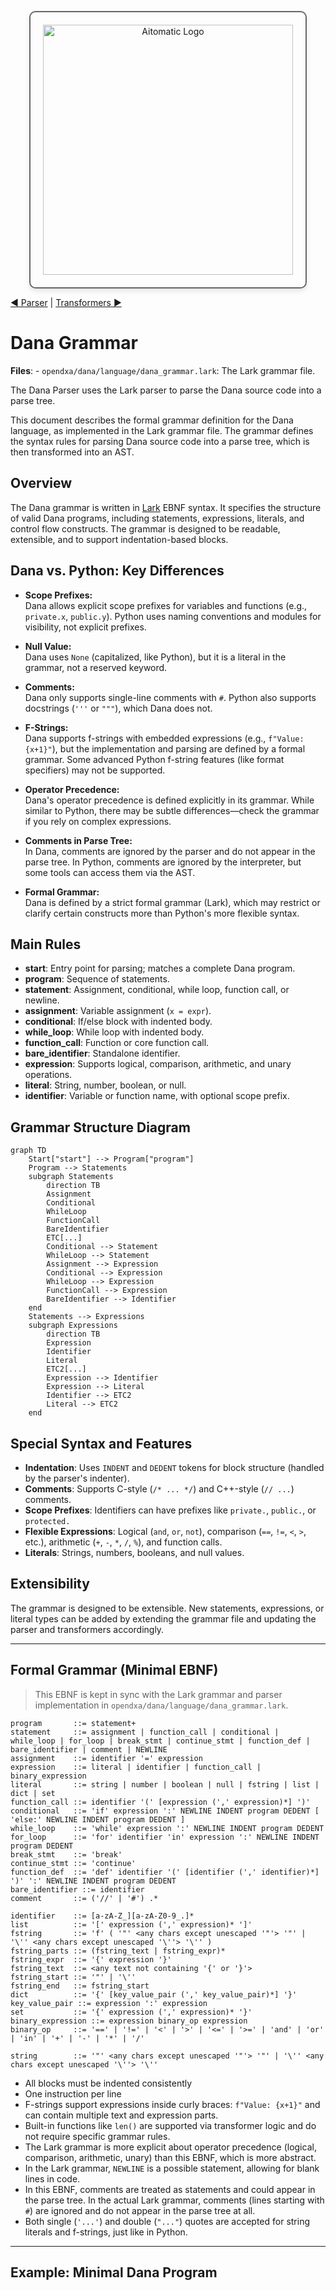 <p align="center">
  <img src="https://cdn.prod.website-files.com/62a10970901ba826988ed5aa/62d942adcae82825089dabdb_aitomatic-logo-black.png" alt="Aitomatic Logo" width="400" style="border: 2px solid #666; border-radius: 10px; padding: 20px; box-shadow: 0 4px 8px rgba(0,0,0,0.1);"/>
</p>

[◀ Parser](./parser.md) | [Transformers ▶︎](./transformers.md)

# Dana Grammar

**Files**:
    - `opendxa/dana/language/dana_grammar.lark`: The Lark grammar file.

The Dana Parser uses the Lark parser to parse the Dana source code into a parse tree.

This document describes the formal grammar definition for the Dana language, as implemented in the Lark grammar file. The grammar defines the syntax rules for parsing Dana source code into a parse tree, which is then transformed into an AST.

## Overview

The Dana grammar is written in [Lark](https://github.com/lark-parser/lark) EBNF syntax. It specifies the structure of valid Dana programs, including statements, expressions, literals, and control flow constructs. The grammar is designed to be readable, extensible, and to support indentation-based blocks.

## Dana vs. Python: Key Differences

- **Scope Prefixes:**  
  Dana allows explicit scope prefixes for variables and functions (e.g., `private.x`, `public.y`). Python uses naming conventions and modules for visibility, not explicit prefixes.

- **Null Value:**  
  Dana uses `None` (capitalized, like Python), but it is a literal in the grammar, not a reserved keyword.

- **Comments:**  
  Dana only supports single-line comments with `#`. Python also supports docstrings (`'''` or `"""`), which Dana does not.

- **F-Strings:**  
  Dana supports f-strings with embedded expressions (e.g., `f"Value: {x+1}"`), but the implementation and parsing are defined by a formal grammar. Some advanced Python f-string features (like format specifiers) may not be supported.

- **Operator Precedence:**  
  Dana's operator precedence is defined explicitly in its grammar. While similar to Python, there may be subtle differences—check the grammar if you rely on complex expressions.

- **Comments in Parse Tree:**  
  In Dana, comments are ignored by the parser and do not appear in the parse tree. In Python, comments are ignored by the interpreter, but some tools can access them via the AST.

- **Formal Grammar:**  
  Dana is defined by a strict formal grammar (Lark), which may restrict or clarify certain constructs more than Python's more flexible syntax.

## Main Rules

- **start**: Entry point for parsing; matches a complete Dana program.
- **program**: Sequence of statements.
- **statement**: Assignment, conditional, while loop, function call, or newline.
- **assignment**: Variable assignment (`x = expr`).
- **conditional**: If/else block with indented body.
- **while_loop**: While loop with indented body.
- **function_call**: Function or core function call.
- **bare_identifier**: Standalone identifier.
- **expression**: Supports logical, comparison, arithmetic, and unary operations.
- **literal**: String, number, boolean, or null.
- **identifier**: Variable or function name, with optional scope prefix.

## Grammar Structure Diagram

```mermaid
graph TD
    Start["start"] --> Program["program"]
    Program --> Statements
    subgraph Statements
        direction TB
        Assignment
        Conditional
        WhileLoop
        FunctionCall
        BareIdentifier
        ETC[...]
        Conditional --> Statement
        WhileLoop --> Statement
        Assignment --> Expression
        Conditional --> Expression
        WhileLoop --> Expression
        FunctionCall --> Expression
        BareIdentifier --> Identifier
    end
    Statements --> Expressions
    subgraph Expressions
        direction TB
        Expression
        Identifier
        Literal
        ETC2[...]
        Expression --> Identifier
        Expression --> Literal
        Identifier --> ETC2
        Literal --> ETC2
    end
```

## Special Syntax and Features

- **Indentation**: Uses `INDENT` and `DEDENT` tokens for block structure (handled by the parser's indenter).
- **Comments**: Supports C-style (`/* ... */`) and C++-style (`// ...`) comments.
- **Scope Prefixes**: Identifiers can have prefixes like `private.`, `public.`, or `protected.`
- **Flexible Expressions**: Logical (`and`, `or`, `not`), comparison (`==`, `!=`, `<`, `>`, etc.), arithmetic (`+`, `-`, `*`, `/`, `%`), and function calls.
- **Literals**: Strings, numbers, booleans, and null values.

## Extensibility

The grammar is designed to be extensible. New statements, expressions, or literal types can be added by extending the grammar file and updating the parser and transformers accordingly.

---

## Formal Grammar (Minimal EBNF)

> This EBNF is kept in sync with the Lark grammar and parser implementation in `opendxa/dana/language/dana_grammar.lark`.

```
program       ::= statement+
statement     ::= assignment | function_call | conditional | while_loop | for_loop | break_stmt | continue_stmt | function_def | bare_identifier | comment | NEWLINE
assignment    ::= identifier '=' expression
expression    ::= literal | identifier | function_call | binary_expression
literal       ::= string | number | boolean | null | fstring | list | dict | set
function_call ::= identifier '(' [expression (',' expression)*] ')'
conditional   ::= 'if' expression ':' NEWLINE INDENT program DEDENT [ 'else:' NEWLINE INDENT program DEDENT ]
while_loop    ::= 'while' expression ':' NEWLINE INDENT program DEDENT
for_loop      ::= 'for' identifier 'in' expression ':' NEWLINE INDENT program DEDENT
break_stmt    ::= 'break'
continue_stmt ::= 'continue'
function_def  ::= 'def' identifier '(' [identifier (',' identifier)*] ')' ':' NEWLINE INDENT program DEDENT
bare_identifier ::= identifier
comment       ::= ('//' | '#') .*

identifier    ::= [a-zA-Z_][a-zA-Z0-9_.]*
list          ::= '[' expression (',' expression)* ']'
fstring       ::= 'f' ( '"' <any chars except unescaped '"'> '"' | '\'' <any chars except unescaped '\''> '\'' )
fstring_parts ::= (fstring_text | fstring_expr)*
fstring_expr  ::= '{' expression '}'
fstring_text  ::= <any text not containing '{' or '}'>
fstring_start ::= '"' | '\''
fstring_end   ::= fstring_start
dict          ::= '{' [key_value_pair (',' key_value_pair)*] '}'
key_value_pair ::= expression ':' expression
set           ::= '{' expression (',' expression)* '}'
binary_expression ::= expression binary_op expression
binary_op     ::= '==' | '!=' | '<' | '>' | '<=' | '>=' | 'and' | 'or' | 'in' | '+' | '-' | '*' | '/'

string        ::= '"' <any chars except unescaped '"'> '"' | '\'' <any chars except unescaped '\''> '\''
```

* All blocks must be indented consistently
* One instruction per line
* F-strings support expressions inside curly braces: `f"Value: {x+1}"` and can contain multiple text and expression parts.
* Built-in functions like `len()` are supported via transformer logic and do not require specific grammar rules.
* The Lark grammar is more explicit about operator precedence (logical, comparison, arithmetic, unary) than this EBNF, which is more abstract.
* In the Lark grammar, `NEWLINE` is a possible statement, allowing for blank lines in code.
* In this EBNF, comments are treated as statements and could appear in the parse tree. In the actual Lark grammar, comments (lines starting with `#`) are ignored and do not appear in the parse tree at all.
* Both single (`'...'`) and double (`"..."`) quotes are accepted for string literals and f-strings, just like in Python.

---

## Example: Minimal Dana Program

```